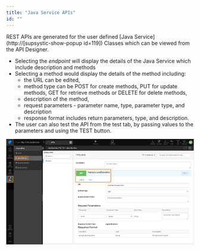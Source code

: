 ```yaml
---
title: "Java Service APIs"
id: ""
---
```


REST APIs are generated for the user defined [Java Service](http://[supsystic-show-popup id=119]) Classes which can be viewed from the API Designer.

- Selecting the _endpoint_ will display the details of the Java Service which include description and methods
- Selecting a method would display the details of the method including:
    - the URL can be edited,
    - method type can be POST for create methods, PUT for update methods, GET for retrieve methods or DELETE for delete methods,
    - description of the method,
    - request parameters - parameter name, type, parameter type, and description
    - response format includes return parameters, type, and description.
- The user can also test the API from the test tab, by passing values to the parameters and using the TEST button.

[![](/learn/assets/API_java.png)](/learn/assets/API_java.png)

